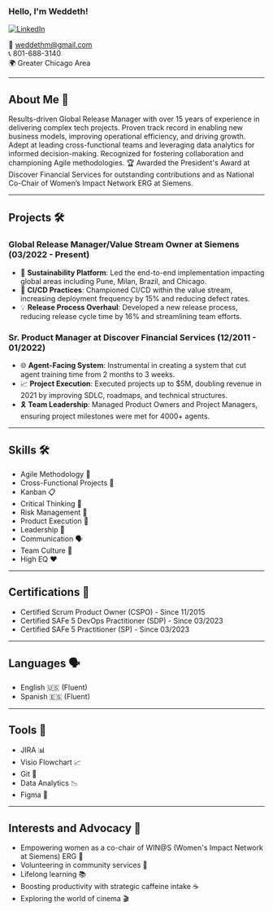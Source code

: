 ### Hello, I'm Weddeth!

[![LinkedIn](https://img.shields.io/badge/LinkedIn-Weddeth-blue)](https://linkedin.com/in/weddeth)

📧 weddethm@gmail.com  
📞 801-688-3140  
🌍 Greater Chicago Area

---

## About Me 🌟

Results-driven Global Release Manager with over 15 years of experience in delivering complex tech projects. Proven track record in enabling new business models, improving operational efficiency, and driving growth. Adept at leading cross-functional teams and leveraging data analytics for informed decision-making. Recognized for fostering collaboration and championing Agile methodologies. 🏆 Awarded the President's Award at Discover Financial Services for outstanding contributions and as National Co-Chair of Women’s Impact Network ERG at Siemens.

---

## Projects 🛠️

### Global Release Manager/Value Stream Owner at Siemens (03/2022 - Present)

- 🎯 **Sustainability Platform**: Led the end-to-end implementation impacting global areas including Pune, Milan, Brazil, and Chicago.
- 🚀 **CI/CD Practices**: Championed CI/CD within the value stream, increasing deployment frequency by 15% and reducing defect rates.
- 💡 **Release Process Overhaul**: Developed a new release process, reducing release cycle time by 16% and streamlining team efforts.

### Sr. Product Manager at Discover Financial Services (12/2011 - 01/2022)

- 🌐 **Agent-Facing System**: Instrumental in creating a system that cut agent training time from 2 months to 3 weeks.
- 📈 **Project Execution**: Executed projects up to $5M, doubling revenue in 2021 by improving SDLC, roadmaps, and technical structures.
- 🎗️ **Team Leadership**: Managed Product Owners and Project Managers, ensuring project milestones were met for 4000+ agents.

---

## Skills 🛠️

- Agile Methodology 🔄
- Cross-Functional Projects 🤝
- Kanban 📋
- Critical Thinking 💭
- Risk Management 🚦
- Product Execution 🚀
- Leadership 🌟
- Communication 🗣️
- Team Culture 🏅
- High EQ ❤️

---

## Certifications 📜

- Certified Scrum Product Owner (CSPO) - Since 11/2015
- Certified SAFe 5 DevOps Practitioner (SDP) - Since 03/2023
- Certified SAFe 5 Practitioner (SP) - Since 03/2023

---

## Languages 🗣️

- English 🇺🇸 (Fluent)
- Spanish 🇪🇸 (Fluent)

---

## Tools 🧰

- JIRA 📊
- Visio Flowchart 📈
- Git 🐙
- Data Analytics 📉
- Figma 🎨

---

## Interests and Advocacy 🌱

- Empowering women as a co-chair of WIN@S (Women's Impact Network at Siemens) ERG 💪
- Volunteering in community services 🤲
- Lifelong learning 📚
- Boosting productivity with strategic caffeine intake ☕
- Exploring the world of cinema 🎬
